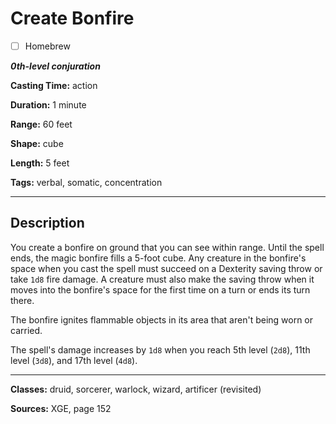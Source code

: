 # Create Bonfire

- [ ] Homebrew

***0th-level conjuration***

**Casting Time:** action

**Duration:** 1 minute

**Range:** 60 feet

**Shape:** cube

**Length:** 5 feet

**Tags:** verbal, somatic, concentration

---

## Description
You create a bonfire on ground that you can see within range. Until the spell ends, the magic bonfire fills a 5-foot cube. Any creature in the bonfire's space when you cast the spell must succeed on a Dexterity saving throw or take `1d8` fire damage. A creature must also make the saving throw when it moves into the bonfire's space for the first time on a turn or ends its turn there.

The bonfire ignites flammable objects in its area that aren't being worn or carried.

The spell's damage increases by `1d8` when you reach 5th level (`2d8`), 11th level (`3d8`), and 17th level (`4d8`).

---

**Classes:** druid, sorcerer, warlock, wizard, artificer (revisited)

**Sources:** XGE, page 152
